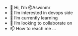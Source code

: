 - 👋 Hi, I’m @Aswinmr
- 👀 I’m interested in devops side
- 🌱 I’m currently learning 
- 💞️ I’m looking to collaborate on
- 📫 How to reach me ...

<!---
Aswinmr/Aswinmr is a ✨ special ✨ repository because its `README.md` (this file) appears on your GitHub profile.
You can click the Preview link to take a look at your changes.
--->
